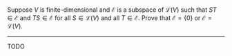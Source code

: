 Suppose $V$ is finite-dimensional and $\mathcal E$ is a subspace of $\mathcal L(V)$ such that $ST \in \mathcal E$ and $TS \in \mathcal E$ for all $S \in \mathcal L(V)$ and all $T \in \mathcal E$. Prove that $\mathcal E = \{0\}$ or $\mathcal E = \mathcal L(V)$.

---

TODO